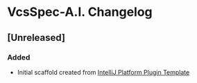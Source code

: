<!-- Keep a Changelog guide -> https://keepachangelog.com -->

# VcsSpec-A.I. Changelog

## [Unreleased]
### Added
- Initial scaffold created from [IntelliJ Platform Plugin Template](https://github.com/JetBrains/intellij-platform-plugin-template)
